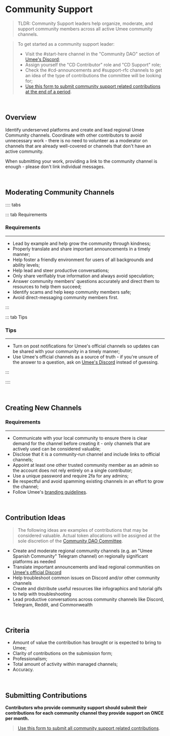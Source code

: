 # Community Support

> TLDR: Community Support leaders help organize, moderate, and support community members across all active Umee community channels.

> To get started as a community support leader:
> - Visit the #start-here channel in the "Community DAO" section of [Umee's Discord](https://discord.gg/umee);
> - Assign yourself the "CD Contributor" role and "CD Support" role;
> - Check the #cd-announcements and #support-rfc channels to get an idea of the type of contributions the committee will be looking for;
> - [Use this form to submit community support related contributions at the end of a period](https://dyno.gg/form/1e31964c).

<br>

## Overview

Identify underserved platforms and create and lead regional Umee Community channels. Coordinate with other contributors to avoid unnecessary work - there is no need to volunteer as a moderator on channels that are already well-covered or channels that don't have an active community.

When submitting your work, providing a link to the community channel is enough - please don't link individual messages.

<br>

## Moderating Community Channels

:::: tabs

::: tab Requirements

### Requirements

****

- Lead by example and help grow the community through kindness;
- Properly translate and share important announcements in a timely manner;
- Help foster a friendly environment for users of all backgrounds and ability levels;
- Help lead and steer productive conversations;
- Only share verifiably true information and always avoid speculation;
- Answer community members' questions accurately and direct them to resources to help them succeed;
- Identify scams and help keep community members safe;
- Avoid direct-messaging community members first.

:::

::: tab Tips

### Tips

****

- Turn on post notifications for Umee's official channels so updates can be shared with your community in a timely manner;
- Use Umee's official channels as a source of truth - if you're unsure of the answer to a question, ask on [Umee's Discord](https://discord.gg/umee) instead of guessing.

:::

::::

<br>

## Creating New Channels

### Requirements

****

- Communicate with your local community to ensure there is clear demand for the channel before creating it - only channels that are actively used can be considered valuable;
- Disclose that it is a community-run channel and include links to official channels;
- Appoint at least one other trusted community member as an admin so the account does not rely entirely on a single contributor;
- Use a unique password and require 2fa for any admins;
- Be respectful and avoid spamming existing channels in an effort to grow the channel;
- Follow Umee's [branding guidelines](https://umee.cc/brand/).

<br>

## Contribution Ideas

> The following ideas are examples of contributions that may be considered valuable. Actual token allocations will be assigned at the sole discretion of the [Community DAO Committee](/governance/community-dao/overview.html#the-committee).

- Create and moderate regional community channels (e.g. an "Umee Spanish Community" Telegram channel) on regionally significant platforms as needed
- Translate important announcements and lead regional communities on [Umee's official Discord](https://discord.gg/umee)
- Help troubleshoot common issues on Discord and/or other community channels
- Create and distribute useful resources like infographics and tutorial gifs to help with troubleshooting 
- Lead productive conversations across community channels like Discord, Telegram, Reddit, and Commonwealth

<br>

## Criteria

- Amount of value the contribution has brought or is expected to bring to Umee; 
- Clarity of contributions on the submission form;
- Professionalism; 
- Total amount of activity within managed channels; 
- Accuracy.

<br>

## Submitting Contributions

**Contributors who provide community support should submit their contributions for each community channel they provide support on ONCE per month.**

> [Use this form to submit all community support related contributions](https://dyno.gg/form/1e31964c).